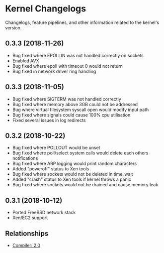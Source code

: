# Kernel Changelogs

Changelogs, feature pipelines, and other information related to the kernel's
version.

## 0.3.3 (2018-11-26)
- Bug fixed where EPOLLIN was not handled correctly on sockets
- Enabled AVX
- Bug fixed where epoll with timeout 0 would not return
- Bug fixed in network driver ring handling


## 0.3.3 (2018-11-05)
- Bug fixed where SIGTERM was not handled correctly
- Bug fixed where memory above 3GB could not be addressed
- Bug where virtual filesystem syscall open would modify input path
- Bug fixed where signals could cause 100% cpu utilisation
- Fixed several issues in log redirects

## 0.3.2 (2018-10-22)
- Bug fixed where POLLOUT would be unset
- Bug fixed where poll/select system calls would delete each others notifications
- Bug fixed where ARP logging would print random characters
- Added "poweroff" status to Xen tools
- Bug fixed where sockets would not be deleted in time_wait
- Added "crash" status to Xen tools if kernel throws a panic
- Bug fixed where sockets would not be drained and cause memory leak

## 0.3.1 (2018-10-12)
- Ported FreeBSD network stack
- Xen/EC2 support

## Relationships
- [Compiler: 2.0](../../compiler/2.0)
